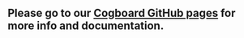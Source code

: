 ## Please go to our [Cogboard GitHub pages](https://cognifide.github.io/cogboard/) for more info and documentation.